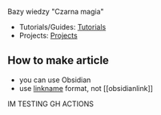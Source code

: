 Bazy wiedzy "Czarna magia"

-   Tutorials/Guides: [Tutorials](./Knowledge/Tutorials/Tutorials.md)
-   Projects: [Projects](./Knowledge/Projects/Projects.md)

## How to make article

-   you can use Obsidian
-   use [linkname](link) format, not [[obsidianlink]]

IM TESTING GH ACTIONS

